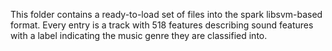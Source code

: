 This folder contains a ready-to-load set of files into the spark libsvm-based
format. Every entry is a track with 518 features describing sound features 
with a label indicating the music genre they are classified into.
